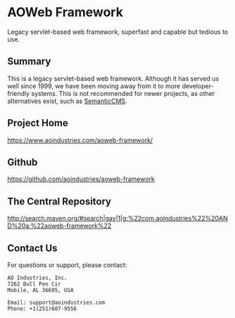 # AOWeb Framework
Legacy servlet-based web framework, superfast and capable but tedious to use.
## Summary
This is a legacy servlet-based web framework.  Although it has served us well
since 1999, we have been moving away from it to more developer-friendly
systems.  This is not recommended for newer projects, as other alternatives
exist, such as [SemanticCMS](https://semanticcms.com/).
## Project Home
https://www.aoindustries.com/aoweb-framework/
## Github
https://github.com/aoindustries/aoweb-framework
## The Central Repository
http://search.maven.org/#search|gav|1|g:%22com.aoindustries%22%20AND%20a:%22aoweb-framework%22
## Contact Us
For questions or support, please contact:

    AO Industries, Inc.
    7262 Bull Pen Cir
    Mobile, AL 36695, USA

    Email: support@aoindustries.com
    Phone: +1(251)607-9556

